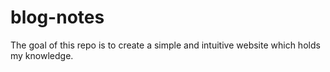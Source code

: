 # blog-notes
The goal of this repo is to create a simple and intuitive website which holds my knowledge. 
